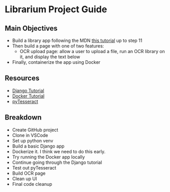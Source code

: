 # Librarium Project Guide

## Main Objectives

-   Build a library app following the MDN [this tutorial](https://developer.mozilla.org/en-US/docs/Learn/Server-side/Django/Tutorial_local_library_website) up to step 11
- Then build a page with one of two features:  
    - OCR upload page: allow a user to upload a file, run an OCR library on it, and display the text below  
- Finally, containerize the app using Docker

## Resources

- [Django Tutorial](https://developer.mozilla.org/en-US/docs/Learn/Server-side/Django/Tutorial_local_library_website)
- [Docker Tutorial](https://docker-curriculum.com/#webapps-with-docker)
- [pyTesseract](https://pypi.org/project/pytesseract/)

## Breakdown

- Create GitHub project
- Clone in VSCode
- Set up python venv
- Build a basic Django app
- Dockerize it. I think we need to do this early.
- Try running the Docker app locally
- Continue going through the Django tutorial
- Test out pyTesseract
- Build OCR page
- Clean up UI
- Final code cleanup
